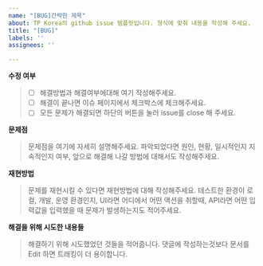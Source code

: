 ```yaml
---
name: "[BUG]간략한 제목"
about: TP Korea의 github issue 템플릿입니다. 형식에 맞춰 내용을 작성해 주세요.
title: "[BUG]"
labels: ''
assignees: ''

---
```


**수정 여부**

> - [ ] 해결방법과 해결여부에대해 여기 작성해주세요.
> - [ ]  해결이 끝나면 이슈 페이지에서 체크박스에 체크해주세요.
> - [ ]  모든 문제가 해결되면 하단의 버튼을 눌러 issue를 close 해 주세요.

**문제점**

> 문제점을 여기에 자세히 설명해주세요. 
> 파악되었다면 원인, 현황, 일시적인지 지속적인지 여부, 앞으로 해결해 나갈 방법에 대해서도 작성해주세요.

**재현방법**

> 문제를 재현시킬 수 있다면 재현방법에 대해 작성해주세요.
> 테스트한 환경이 로컬, 개발, 운영 환경인지, 
> UI라면 어디에서 어떤 액션을 취할때, 
> API라면 어떤 입력값을 입력했을 때 문제가 발생하는지도 적어주세요.

**해결을 위해 시도한 내용들**

> 해결하기 위해 시도했었던 것들을 적어줍니다.
> 댓글에 작성하는것보다 문서를 Edit 하면 트래킹이 더 용이합니다.
